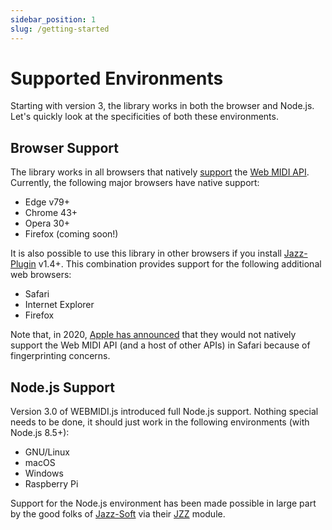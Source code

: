 ```yaml
---
sidebar_position: 1
slug: /getting-started
---
```


# Supported Environments

Starting with version 3, the library works in both the browser and Node.js. Let's quickly look at 
the specificities of both these environments.

## Browser Support

The library works in all browsers that natively [support](https://caniuse.com/midi) the
[Web MIDI API](https://webaudio.github.io/web-midi-api/). Currently, the following major browsers
have native support:

* Edge v79+
* Chrome 43+
* Opera 30+
* Firefox (coming soon!)

It is also possible to use this library in other browsers if you install
[Jazz-Plugin](https://jazz-soft.net/download/Jazz-Plugin/) v1.4+. This combination provides
support for the following additional web browsers:

* Safari
* Internet Explorer
* Firefox

Note that, in 2020, [Apple has announced](https://webkit.org/tracking-prevention/) that they would
not natively support the Web MIDI API (and a host of other APIs) in Safari because of fingerprinting
concerns.

## Node.js Support

Version 3.0 of WEBMIDI.js introduced full Node.js support. Nothing special needs to be done, it
should just work in the following environments (with Node.js 8.5+):

* GNU/Linux
* macOS
* Windows
* Raspberry Pi

Support for the Node.js environment has been made possible in large part by the good folks of
[Jazz-Soft](https://jazz-soft.net/) via their [JZZ](https://www.npmjs.com/package/jzz) module.

